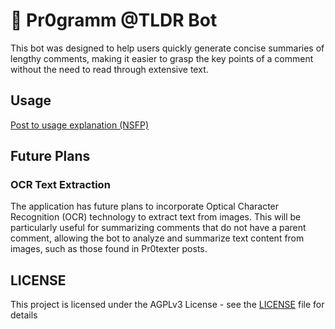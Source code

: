 # :robot: Pr0gramm @TLDR Bot

This bot was designed to help users quickly generate concise summaries of lengthy comments, making it easier to grasp the key points of a comment without the need to read through extensive text.

## Usage

[Post to usage explanation (NSFP)](https://pr0gramm.com/new/5783149)

## Future Plans

### OCR Text Extraction
The application has future plans to incorporate Optical Character Recognition (OCR) technology to extract text from images. This will be particularly useful for summarizing comments that do not have a parent comment, allowing the bot to analyze and summarize text content from images, such as those found in Pr0texter posts.

## LICENSE
This project is licensed under the AGPLv3 License - see the [LICENSE](LICENSE) file for details
